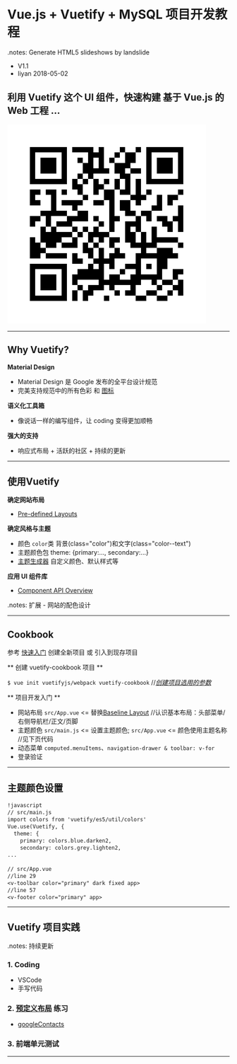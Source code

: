 # Vue.js + Vuetify + MySQL 项目开发教程
.notes: Generate HTML5 slideshows by landslide

<!-- file_name=index && landslide slide-${file_name}.md --relative --copy-theme -d ${file_name}.html -->

 * V1.1
 * liyan 2018-05-02

## 利用 Vuetify 这个 UI 组件，快速构建 基于 Vue.js 的 Web 工程 …

<!-- .qr: 450|http://172.16.100.90:10000/slide/vuetify/ -->

![QR Code](img/qr-code.png)

---

## Why Vuetify?

**Material Design**

* Material Design 是 Google 发布的全平台设计规范
* 完美支持规范中的所有色彩 和 [图标](https://material.io/icons/)

**语义化工具箱**

* 像说话一样的编写组件，让 coding 变得更加顺畅

**强大的支持**

* 响应式布局 + 活跃的社区 + 持续的更新

---

## 使用Vuetify

**确定网站布局**

* [Pre-defined Layouts](https://vuetifyjs.com/zh-Hans/layout/pre-defined)

**确定风格与主题**

* 颜色 `color`类 背景(class="color")和文字(class="color--text")
* 主题颜色包 theme: {primary:..., secondary:...}
* [主题生成器](https://vuetifyjs.com/theme-generator) 自定义颜色、默认样式等

**应用 UI 组件库**

* [Component API Overview](https://vuetifyjs.com/zh-Hans/components/api-explorer)

.notes: 扩展 - 网站的配色设计

---

## Cookbook

参考 [快速入门](https://vuetifyjs.com/zh-Hans/getting-started/quick-start) 创建全新项目 或 引入到现存项目

** 创建 vuetify-cookbook 项目 **

  `$ vue init vuetifyjs/webpack vuetify-cookbook` //*[创建项目选用的参数](./img/cookbook-create-project.png)*

** 项目开发入门 **

* 网站布局 `src/App.vue` <= 替换[Baseline Layout](https://github.com/vuetifyjs/vuetifyjs.com/blob/master/examples/layouts/baseline.vue) //认识基本布局：头部菜单/右侧导航栏/正文/页脚
* 主题颜色 `src/main.js` <= 设置主题颜色; `src/App.vue` <= 颜色使用主题名称 //见下页代码
* 动态菜单 `computed.menuItems`、`navigation-drawer & toolbar: v-for`
* 登录验证

---

## 主题颜色设置

    !javascript
    // src/main.js
    import colors from 'vuetify/es5/util/colors'
    Vue.use(Vuetify, {
      theme: {
        primary: colors.blue.darken2,
        secondary: colors.grey.lighten2,
    ...

    // src/App.vue
    //line 29
    <v-toolbar color="primary" dark fixed app>
    //line 57
    <v-footer color="primary" app>
---

## Vuetify 项目实践
.notes: 持续更新

### 1. Coding

* VSCode
* 手写代码

### 2. [预定义布局](https://vuetifyjs.com/zh-Hans/layout/pre-defined) 练习

* [googleContacts](https://vuetifyjs.com/zh-Hans/examples/layouts/googleContacts)

### 3. 前端单元测试

---
